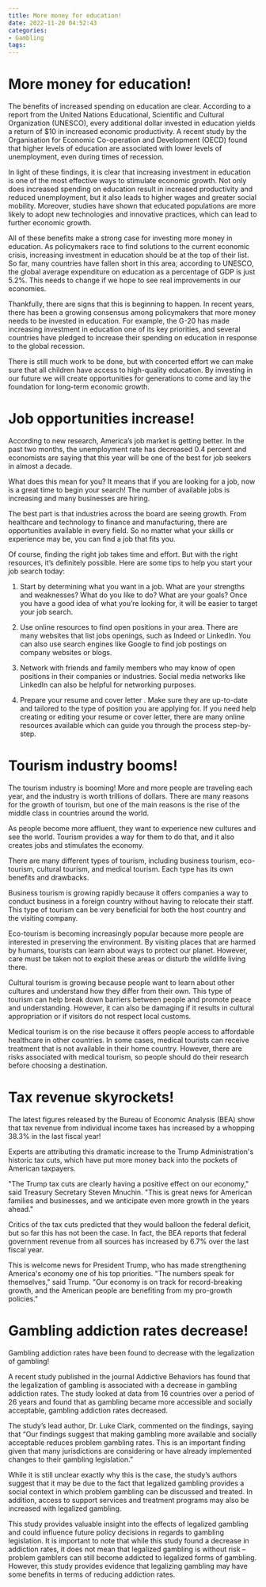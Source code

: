 ```yaml
---
title: More money for education!
date: 2022-11-20 04:52:43
categories:
- Gambling
tags:
---
```



#  More money for education!

The benefits of increased spending on education are clear. According to a report from the United Nations Educational, Scientific and Cultural Organization (UNESCO), every additional dollar invested in education yields a return of $10 in increased economic productivity. A recent study by the Organisation for Economic Co-operation and Development (OECD) found that higher levels of education are associated with lower levels of unemployment, even during times of recession.

In light of these findings, it is clear that increasing investment in education is one of the most effective ways to stimulate economic growth. Not only does increased spending on education result in increased productivity and reduced unemployment, but it also leads to higher wages and greater social mobility. Moreover, studies have shown that educated populations are more likely to adopt new technologies and innovative practices, which can lead to further economic growth.

All of these benefits make a strong case for investing more money in education. As policymakers race to find solutions to the current economic crisis, increasing investment in education should be at the top of their list. So far, many countries have fallen short in this area; according to UNESCO, the global average expenditure on education as a percentage of GDP is just 5.2%. This needs to change if we hope to see real improvements in our economies.

Thankfully, there are signs that this is beginning to happen. In recent years, there has been a growing consensus among policymakers that more money needs to be invested in education. For example, the G-20 has made increasing investment in education one of its key priorities, and several countries have pledged to increase their spending on education in response to the global recession.

There is still much work to be done, but with concerted effort we can make sure that all children have access to high-quality education. By investing in our future we will create opportunities for generations to come and lay the foundation for long-term economic growth.

#  Job opportunities increase!

According to new research, America’s job market is getting better. In the past two months, the unemployment rate has decreased 0.4 percent and economists are saying that this year will be one of the best for job seekers in almost a decade.

What does this mean for you? It means that if you are looking for a job, now is a great time to begin your search! The number of available jobs is increasing and many businesses are hiring.

The best part is that industries across the board are seeing growth. From healthcare and technology to finance and manufacturing, there are opportunities available in every field. So no matter what your skills or experience may be, you can find a job that fits you.

Of course, finding the right job takes time and effort. But with the right resources, it’s definitely possible. Here are some tips to help you start your job search today:

1. Start by determining what you want in a job. What are your strengths and weaknesses? What do you like to do? What are your goals? Once you have a good idea of what you’re looking for, it will be easier to target your job search.

2. Use online resources to find open positions in your area. There are many websites that list jobs openings, such as Indeed or LinkedIn. You can also use search engines like Google to find job postings on company websites or blogs.

3. Network with friends and family members who may know of open positions in their companies or industries. Social media networks like LinkedIn can also be helpful for networking purposes.

4. Prepare your resume and cover letter . Make sure they are up-to-date and tailored to the type of position you are applying for. If you need help creating or editing your resume or cover letter, there are many online resources available which can guide you through the process step-by-step.

#  Tourism industry booms!

The tourism industry is booming! More and more people are traveling each year, and the industry is worth trillions of dollars. There are many reasons for the growth of tourism, but one of the main reasons is the rise of the middle class in countries around the world.

As people become more affluent, they want to experience new cultures and see the world. Tourism provides a way for them to do that, and it also creates jobs and stimulates the economy.

There are many different types of tourism, including business tourism, eco-tourism, cultural tourism, and medical tourism. Each type has its own benefits and drawbacks.

Business tourism is growing rapidly because it offers companies a way to conduct business in a foreign country without having to relocate their staff. This type of tourism can be very beneficial for both the host country and the visiting company.

Eco-tourism is becoming increasingly popular because more people are interested in preserving the environment. By visiting places that are harmed by humans, tourists can learn about ways to protect our planet. However, care must be taken not to exploit these areas or disturb the wildlife living there.

Cultural tourism is growing because people want to learn about other cultures and understand how they differ from their own. This type of tourism can help break down barriers between people and promote peace and understanding. However, it can also be damaging if it results in cultural appropriation or if visitors do not respect local customs.

Medical tourism is on the rise because it offers people access to affordable healthcare in other countries. In some cases, medical tourists can receive treatment that is not available in their home country. However, there are risks associated with medical tourism, so people should do their research before choosing a destination.

#  Tax revenue skyrockets!

The latest figures released by the Bureau of Economic Analysis (BEA) show that tax revenue from individual income taxes has increased by a whopping 38.3% in the last fiscal year!

Experts are attributing this dramatic increase to the Trump Administration's historic tax cuts, which have put more money back into the pockets of American taxpayers.

"The Trump tax cuts are clearly having a positive effect on our economy," said Treasury Secretary Steven Mnuchin. "This is great news for American families and businesses, and we anticipate even more growth in the years ahead."

Critics of the tax cuts predicted that they would balloon the federal deficit, but so far this has not been the case. In fact, the BEA reports that federal government revenue from all sources has increased by 6.7% over the last fiscal year.

This is welcome news for President Trump, who has made strengthening America's economy one of his top priorities. "The numbers speak for themselves," said Trump. "Our economy is on track for record-breaking growth, and the American people are benefiting from my pro-growth policies."

#  Gambling addiction rates decrease!

Gambling addiction rates have been found to decrease with the legalization of gambling!

A recent study published in the journal Addictive Behaviors has found that the legalization of gambling is associated with a decrease in gambling addiction rates. The study looked at data from 16 countries over a period of 26 years and found that as gambling became more accessible and socially acceptable, gambling addiction rates decreased.

The study’s lead author, Dr. Luke Clark, commented on the findings, saying that “Our findings suggest that making gambling more available and socially acceptable reduces problem gambling rates. This is an important finding given that many jurisdictions are considering or have already implemented changes to their gambling legislation.”

While it is still unclear exactly why this is the case, the study’s authors suggest that it may be due to the fact that legalized gambling provides a social context in which problem gambling can be discussed and treated. In addition, access to support services and treatment programs may also be increased with legalized gambling.

This study provides valuable insight into the effects of legalized gambling and could influence future policy decisions in regards to gambling legislation. It is important to note that while this study found a decrease in addiction rates, it does not mean that legalized gambling is without risk – problem gamblers can still become addicted to legalized forms of gambling. However, this study provides evidence that legalizing gambling may have some benefits in terms of reducing addiction rates.